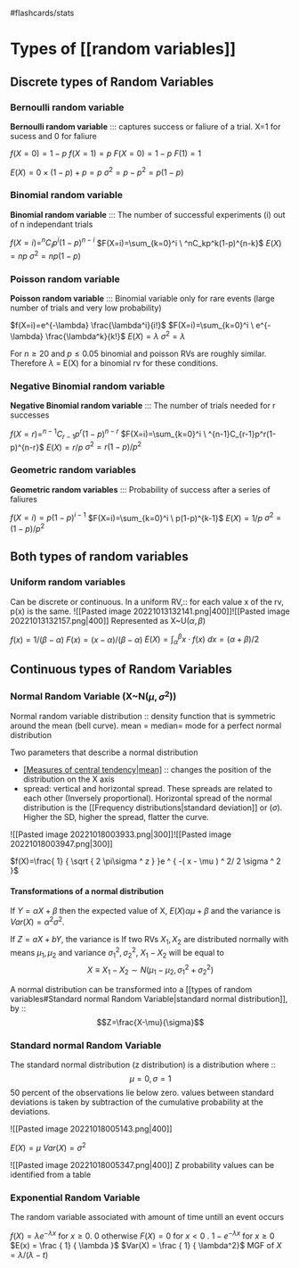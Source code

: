 #flashcards/stats 
# Types of [[random variables]]
## Discrete types of Random Variables
### Bernoulli random variable
**Bernoulli random variable** ::: captures success or faliure of a trial.
X=1 for sucess and 0 for faliure

$f(X=0)=1-p$ 
$f(X=1)=p$
$F(X=0)=1-p$
$F(1)=1$

$E(X)=0\times (1-p)+p =p$
$\sigma^2=p-p^2=p(1-p)$

### Binomial random variable
**Binomial random variable** ::: The number of successful experiments (i) out of n independant trials
<!--SR:!2022-10-12,1,230-->

$f(X=i)=^nC_ip^i(1-p)^{n-i}$ 
$F(X=i)=\sum_{k=0}^i \ ^nC_kp^k(1-p)^{n-k}$
$E(X)=np$
$\sigma^2=np(1-p)$

### Poisson random variable
**Poisson random variable** ::: Binomial variable only for rare events (large number of trials and very low probability)

$f(X=i)=e^{-\lambda} \frac{\lambda^i}{i!}$ 
$F(X=i)=\sum_{k=0}^i \ e^{-\lambda} \frac{\lambda^k}{k!}$
$E(X)=\lambda$
$\sigma^2=\lambda$

For $n\ge20$ and $p\le0.05$ binomial and poisson RVs are roughly similar. Therefore $\lambda$ = E(X) for a binomial rv for these conditions.

### Negative Binomial random variable
**Negative Binomial random variable** ::: The number of trials needed for r successes
<!--SR:!2022-10-12,1,230-->

$f(X=r)= ^{n-1}C_{r-1}p^r(1-p)^{n-r}$ 
$F(X=i)=\sum_{k=0}^i \ ^{n-1}C_{r-1}p^r(1-p)^{n-r}$
$E(X)=r/p$
$\sigma^2=r(1-p)/p^2$

### Geometric random variables
**Geometric random variables** ::: Probability of success after a series of faliures

$f(X=i)= p(1-p)^{i-1}$ 
$F(X=i)=\sum_{k=0}^i \ p(1-p)^{k-1}$
$E(X)=1/p$
$\sigma^2=(1-p)/p^2$

## Both types of random variables
### Uniform random variables 
Can be discrete or continuous. 
In a uniform RV,:: for each value x of the rv, p(x) is the same. 
![[Pasted image 20221013132141.png|400]]![[Pasted image 20221013132157.png|400]]
Represented as X~U($\alpha, \beta$)

$f(x)=1/(\beta-\alpha)$
$F(x)=(x-\alpha)/(\beta-\alpha)$
$E(X)=\int_\alpha^\beta x\cdot f(x)\ dx=(\alpha+\beta)/2$


## Continuous types of Random Variables

### Normal Random Variable (X~N($\mu,\sigma^2$))

Normal random variable distribution :: density function that is symmetric around the mean (bell curve).
mean = median= mode for a perfect normal distribution

Two parameters that describe a normal distribution
- [[Measures of central tendency|mean]]($\mu$) :: changes the position of the distribution on the X axis
- spread: vertical and horizontal spread. These spreads are related to each other (Inversely proportional). Horizontal spread of the normal distribution is the [[Frequency distributions|standard deviation]] or ($\sigma$).  Higher the SD, higher the spread, flatter the curve.

![[Pasted image 20221018003933.png|300]]![[Pasted image 20221018003947.png|300]]

$f(X)=\frac{ 1} { \sqrt { 2 \pi\sigma ^ z } }e ^ { -( x - \mu ) ^ 2/ 2 \sigma ^ 2 }$

#### Transformations of a normal distribution

If $Y= \alpha X+ \beta$ then the expected value of X, $E(X) \alpha \mu + \beta$ and the variance is $Var(X)= \alpha^ 2 \sigma ^2$.

If $Z=aX+bY$, the variance is 
If two RVs $X_1, X_2$ are distributed normally with means $\mu_1,\mu_2$ and variance $\sigma^2_1,\sigma^2_2$, $X_1-X_2$ will be equal to $$X \equiv X_1-X_2\sim N(\mu_1-\mu_2,\sigma^2_1+\sigma^2_2)$$

A normal distribution can be transformed into a [[types of random variables#Standard normal Random Variable|standard normal distribution]], by :: $$Z=\frac{X-\mu}{\sigma}$$
### Standard normal Random Variable
The standard normal distribution (z distribution) is a distribution where :: $$\mu=0,\sigma=1$$
50 percent of the observations lie below zero. values between standard deviations is taken by subtraction of the cumulative probability at the deviations. 

![[Pasted image 20221018005143.png|400]]

$E(X)=\mu$
$Var(X)=\sigma^2$

![[Pasted image 20221018005347.png|400]]
Z probability values can be identified from a table
### Exponential Random Variable

The random variable associated with amount of time untill an event occurs

$f(X) = \lambda e^ { - \lambda x}$ for $x\ge0$. 0 otherwise
$F(X) = 0$ for $x<0$ . $1- e ^ { - \lambda x }$ for $x\ge0$
$E(x) = \frac { 1} { \lambda }$
$Var(X) = \frac { 1} { \lambda^2}$
MGF of $X = \lambda /(\lambda-t)$